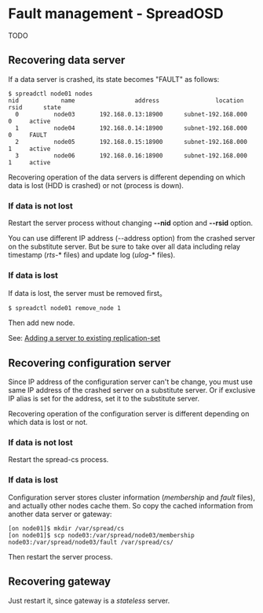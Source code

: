 Fault management - SpreadOSD
============================

TODO

## Recovering data server

If a data server is crashed, its state becomes "FAULT" as follows:

    $ spreadctl node01 nodes
    nid            name                 address                location    rsid      state
      0          node03       192.168.0.13:18900      subnet-192.168.000       0     active
      1          node04       192.168.0.14:18900      subnet-192.168.000       0     FAULT
      2          node05       192.168.0.15:18900      subnet-192.168.000       1     active
      3          node06       192.168.0.16:18900      subnet-192.168.000       1     active

Recovering operation of the data servers is different depending on which data is lost (HDD is crashed) or not (process is down).

### If data is not lost

Restart the server process without changing **--nid** option and **--rsid** option.

You can use different IP address (--address option) from the crashed server on the substitute server. But be sure to take over all data including relay timestamp (*rts-*\* files) and update log (*ulog-*\* files).

### If data is lost

If data is lost, the server must be removed first。

    $ spreadctl node01 remove_node 1

Then add new node.

See: [Adding a server to existing replication-set](operation.md)


## Recovering configuration server

Since IP address of the configuration server can't be change, you must use same IP address of the crashed server on a substitute server. Or if exclusive IP alias is set for the address, set it to the substitute server.

Recovering operation of the configuration server is different depending on which data is lost or not.

### If data is not lost

Restart the spread-cs process.

### If data is lost

Configuration server stores cluster information (*membership* and *fault* files), and actually other nodes cache them.
So copy the cached information from another data server or gateway:

    [on node01]$ mkdir /var/spread/cs
    [on node01]$ scp node03:/var/spread/node03/membership node03:/var/spread/node03/fault /var/spread/cs/

Then restart the server process.


## Recovering gateway

Just restart it, since gateway is a *stateless* server.

